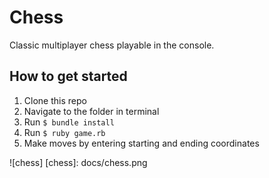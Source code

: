 # Chess

Classic multiplayer chess playable in the console.

## How to get started
1. Clone this repo
2. Navigate to the folder in terminal
3. Run `$ bundle install`
4. Run `$ ruby game.rb`
5. Make moves by entering starting and ending coordinates


![chess]
[chess]: docs/chess.png
